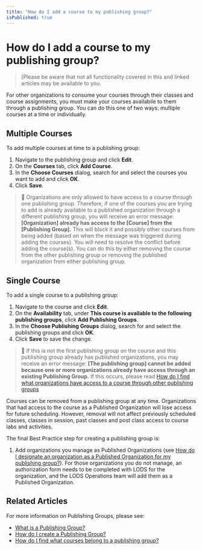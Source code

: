 ```yaml
---
title: "How do I add a course to my publishing group?"
isPublished: true
---
```


# How do I add a course to my publishing group?

> [Please be aware that not all functionality covered in this and linked articles may be available to you. 

For other organizations to consume your courses through their classes and course assignments, you must make your courses availabile to them through a publishing group. You can do this one of two ways: multiple courses at a time or individually.

## Multiple Courses
To add multiple courses at time to a publishing group:
1. Navigate to the publishing group and click **Edit**.
1. On the **Courses** tab, click **Add Course**.
1. In the **Choose Courses** dialog, search for and select the courses you want to add and click **OK**.
1. Click **Save**.

> :small_blue_diamond: Organizations are only allowed to have access to a course through one publishing group. Therefore, if one of the courses you are trying to add is already available to a published organization through a different publishing group, you will receive an error message: **[Organization] already has access to the [Course] from the [Publishing Group].** This will block it and possibly other courses from being added (based on when the message was triggered during adding the courses). You will need to resolve the conflict before adding the course(s). You can do this by either removing the course from the other publishing group or removing the published organization from either publishing group.

## Single Course

To add a single course to a publishing group:
1. Navigate to the course and click **Edit**.
1. On the **Availability** tab, under **This course is available to the following publishing groups**, click **Add Publishing Groups**.
1. In the **Choose Publishing Groups** dialog, search for and select the publishing groups and click **OK**.
1. Click **Save** to save the change.

> :small_blue_diamond: If this is not the first publishing group on the course and this publishing group already has published organizations, you may receive an error message: **[The publishing group] cannot be added because one or more organizations already have access through an existing Publishing Group.** If this occurs, please read [How do I find what organizations have access to a course through other publishing groups](pg-add-pg-error-resolution.md)

Courses can be removed from a publishing group at any time. Organizations that had access to the course as a Published Organization will lose access for future scheduling. However, removal will not affect previously scheduled classes, classes in session, past classes and post class access to course labs and activities.

The final Best Practice step for creating a publishing group is: 
1. Add organizations you manage as Published Organizations (see [How do I designate an organization as a Published Organization for my publishing group?](add-published-orgs-to-publishing-group.md)). For those organizations you do not manage, an authorization form needs to be completed with LODS for the organization, and the LODS Operations team will add them as a Published Organization.

## Related Articles

For more information on Publishing Groups, please see:

- [What is a Publishing Group?](what-is-publishing-group.md)
- [How do I create a Publishing Group?](create-publishing-group.md)
- [How do I find what courses belong to a publishing group?](pg-add-org-error-resolution.md)

